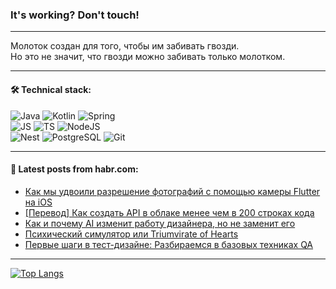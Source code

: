 ### It's working? Don't touch!

---
Молоток создан для того, чтобы им забивать гвозди. <br>
Но это не значит, что гвозди можно забивать только молотком.

---

#### 🛠️ Technical stack:

![Java](https://img.shields.io/badge/Java-informational?logo=Oracle&style=flat&logoColor=white&color=FF4500)
![Kotlin](https://img.shields.io/badge/Kotlin-informational?logo=Kotlin&style=flat&logoColor=white&color=774D97)
![Spring](https://img.shields.io/badge/SpringBoot-informational?logo=SpringBoot&style=flat&logoColor=white&color=6DB33F) <br>
![JS](https://img.shields.io/badge/JS-informational?logo=javaScript&style=flat&logoColor=black&color=F7Df1E)
![TS](https://img.shields.io/badge/TypeScript-informational?logo=typeScript&style=flat&logoColor=black&color=0667A8)
![NodeJS](https://img.shields.io/badge/NodeJS-informational?logo=node.js&style=flat&logoColor=white&color=70A760) <br>
![Nest](https://img.shields.io/badge/NestJS-informational?logo=NestJS&style=flat&logoColor=white&color=E0234E)
![PostgreSQL](https://img.shields.io/badge/PostgreSQL-informational?logo=PostgreSQL&style=flat&logoColor=white&color=DAA520)
![Git](https://img.shields.io/badge/Git-informational?logo=git&style=flat&logoColor=white&color=778899)

___

#### 💬 Latest posts from habr.com:

<!-- BLOG-POST-LIST:START -->
- [Как мы удвоили разрешение фотографий с помощью камеры Flutter на iOS](https://habr.com/ru/articles/769016/?utm_source=habrahabr&utm_medium=rss&utm_campaign=769016)
- [[Перевод] Как создать API в облаке менее чем в 200 строках кода](https://habr.com/ru/companies/timeweb/articles/769010/?utm_source=habrahabr&utm_medium=rss&utm_campaign=769010)
- [Как и почему AI изменит работу дизайнера, но не заменит его](https://habr.com/ru/articles/769002/?utm_source=habrahabr&utm_medium=rss&utm_campaign=769002)
- [Психический симулятор или Triumvirate of Hearts](https://habr.com/ru/articles/768992/?utm_source=habrahabr&utm_medium=rss&utm_campaign=768992)
- [Первые шаги в тест-дизайне: Разбираемся в базовых техниках QA](https://habr.com/ru/articles/768984/?utm_source=habrahabr&utm_medium=rss&utm_campaign=768984)
<!-- BLOG-POST-LIST:END -->

---
[![Top Langs](https://github-readme-stats-git-master-advtsetting-gmailcom.vercel.app/api/top-langs/?username=zloylis&langs_count=10&hide_title=false&title_color=e6edf3&size_weight=0.5&count_weight=0.5&layout=compact&hide_border=true&theme=dracula)](https://github.com/zloylis)

<!-- ![GitHub stats](https://github-readme-stats-git-master-advtsetting-gmailcom.vercel.app/api?username=zloylis&show_icons=true&hide_border=true&theme=dracula&hide_title=true&include_all_commits=true&count_private=true&hide=contribs&hide_rank=true) -->
